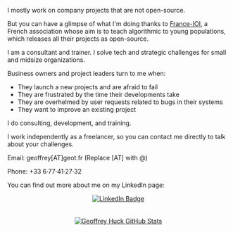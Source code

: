 I mostly work on company projects that are not open-source.

But you can have a glimpse of what I'm doing thanks to [France-IOI](https://www.france-ioi.org), a French association whose aim is to teach algorithmic to young populations, which releases all their projects as open-source.

I am a consultant and trainer. I solve tech and strategic challenges for small and midsize organizations.

Business owners and project leaders turn to me when:
- They launch a new projects and are afraid to fail
- They are frustrated by the time their developments take
- They are overhelmed by user requests related to bugs in their systems
- They want to improve an existing project

I do consulting, development, and training.

I work independently as a freelancer, so you can contact me directly to talk about your challenges.

Email: geoffrey[AT]geot.fr (Replace [AT] with @)

Phone: +33 6·77·41·27·32

You can find out more about me on my LinkedIn page:

<div id="header" align="center">
  <div id="badges">
    <a href="https://www.linkedin.com/in/geoffrey-huck/">
      <img src="https://img.shields.io/badge/LinkedIn-blue?style=for-the-badge&logo=linkedin&logoColor=white" alt="LinkedIn Badge"/>
    </a>
  </div>
  <!-- <img src="https://komarev.com/ghpvc/?username=GeoffreyHuck&style=flat-square&color=blue" alt=""/> -->
</div>
<br /><br />
<div align="center">
  <a href="https://git.io/streak-stats"><img src="https://github-readme-streak-stats.herokuapp.com?user=GeoffreyHuck&theme=merko&mode=weekly" alt="Geoffrey Huck GitHub Stats" /></a>
  <!--
  <br /><br />
  <a href="https://github.com/anuraghazra/github-readme-stats"><img src="https://github-readme-stats.vercel.app/api/top-langs/?username=GeoffreyHuck&layout=compact&theme=vision-friendly-dark" alt="Geoffrey Huck Top Languages" /></a>
  -->
</div>

<!--
**GeoffreyHuck/GeoffreyHuck** is a ✨ _special_ ✨ repository because its `README.md` (this file) appears on your GitHub profile.

Here are some ideas to get you started:

- 🔭 I’m currently working on ...
- 🌱 I’m currently learning ...
- 👯 I’m looking to collaborate on ...
- 🤔 I’m looking for help with ...
- 💬 Ask me about ...
- 📫 How to reach me: ...
- 😄 Pronouns: ...
- ⚡ Fun fact: ...
-->
